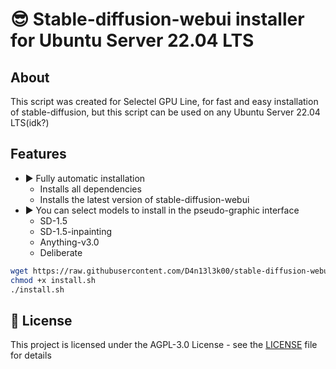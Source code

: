 # 😎 Stable-diffusion-webui installer for Ubuntu Server 22.04 LTS

## About

This script was created for Selectel GPU Line, for fast and easy installation of stable-diffusion, but this script can be used on any Ubuntu Server 22.04 LTS(idk?)

## Features

* ▶️ Fully automatic installation
  * Installs all dependencies
  * Installs the latest version of stable-diffusion-webui
* ▶️ You can select models to install in the pseudo-graphic interface
  * SD-1.5
  * SD-1.5-inpainting
  * Anything-v3.0
  * Deliberate

```bash
wget https://raw.githubusercontent.com/D4n13l3k00/stable-diffusion-webui-installer/master/install.sh
chmod +x install.sh
./install.sh
```

## 📝 License

This project is licensed under the AGPL-3.0 License - see the [LICENSE](LICENSE) file for details
